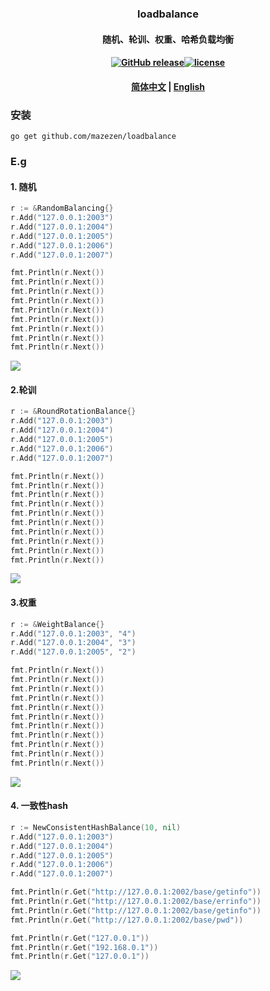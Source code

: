 ### <p align="center">loadbalance</p>
#### <p align="center">随机、轮训、权重、哈希负载均衡</p>
#### <p align="center"><a href="https://github.com/mazezen/loadbalance/releases"><img src="https://img.shields.io/github/release/loadbalance/releases.svg" alt="GitHub release"></a><a href="https://github.com/mazezen/loadbalance/blob/master/LICENSE"><img src="https://img.shields.io/github/license/mashape/apistatus.svg" alt="license"></a><p>
#### <p align="center"><a href="./README.md" target="_blank">简体中文</a> | <a href="./README_en.md" target="_blank">English</a> </p>

### 安装
```shell
go get github.com/mazezen/loadbalance
```

### E.g
#### 1. 随机
```go
r := &RandomBalancing{}
r.Add("127.0.0.1:2003")
r.Add("127.0.0.1:2004")
r.Add("127.0.0.1:2005")
r.Add("127.0.0.1:2006")
r.Add("127.0.0.1:2007")

fmt.Println(r.Next())
fmt.Println(r.Next())
fmt.Println(r.Next())
fmt.Println(r.Next())
fmt.Println(r.Next())
fmt.Println(r.Next())
fmt.Println(r.Next())
fmt.Println(r.Next())
fmt.Println(r.Next())
```
<img src="./random-load.png">

#### 2.轮训
```go
r := &RoundRotationBalance{}
r.Add("127.0.0.1:2003")
r.Add("127.0.0.1:2004")
r.Add("127.0.0.1:2005")
r.Add("127.0.0.1:2006")
r.Add("127.0.0.1:2007")

fmt.Println(r.Next())
fmt.Println(r.Next())
fmt.Println(r.Next())
fmt.Println(r.Next())
fmt.Println(r.Next())
fmt.Println(r.Next())
fmt.Println(r.Next())
fmt.Println(r.Next())
fmt.Println(r.Next())
fmt.Println(r.Next())
```
<img src="./rotation-load.png">

#### 3.权重
```go
r := &WeightBalance{}
r.Add("127.0.0.1:2003", "4")
r.Add("127.0.0.1:2004", "3")
r.Add("127.0.0.1:2005", "2")

fmt.Println(r.Next())
fmt.Println(r.Next())
fmt.Println(r.Next())
fmt.Println(r.Next())
fmt.Println(r.Next())
fmt.Println(r.Next())
fmt.Println(r.Next())
fmt.Println(r.Next())
fmt.Println(r.Next())
fmt.Println(r.Next())
fmt.Println(r.Next())
```
<img src="./weighted-load.png">

#### 4. 一致性hash
```go
r := NewConsistentHashBalance(10, nil)
r.Add("127.0.0.1:2003")
r.Add("127.0.0.1:2004")
r.Add("127.0.0.1:2005")
r.Add("127.0.0.1:2006")
r.Add("127.0.0.1:2007")

fmt.Println(r.Get("http://127.0.0.1:2002/base/getinfo"))
fmt.Println(r.Get("http://127.0.0.1:2002/base/errinfo"))
fmt.Println(r.Get("http://127.0.0.1:2002/base/getinfo"))
fmt.Println(r.Get("http://127.0.0.1:2002/base/pwd"))

fmt.Println(r.Get("127.0.0.1"))
fmt.Println(r.Get("192.168.0.1"))
fmt.Println(r.Get("127.0.0.1"))
```
<img src="./consistent-hash-load.png">